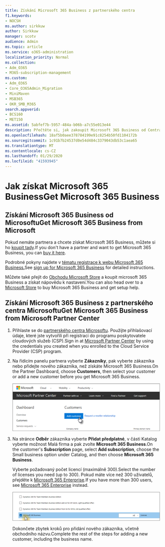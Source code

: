 ```yaml
---
title: Získání Microsoft 365 Business z partnerského centra
f1.keywords:
- NOCSH
ms.author: sirkkuw
author: Sirkkuw
manager: scotv
audience: Admin
ms.topic: article
ms.service: o365-administration
localization_priority: Normal
ms.collection:
- Adm_O365
- M365-subscription-management
ms.custom:
- Adm_O365
- Core_O365Admin_Migration
- MiniMaven
- MSB365
- OKR_SMB_M365
search.appverid:
- BCS160
- MET150
ms.assetid: 5abfef7b-5957-484a-b06b-a7c55e013e44
description: Přečtěte si, jak zakoupit Microsoft 365 Business od Centra microsoft partnerů.
ms.openlocfilehash: 18af5b0aee378784199e91c8254b50fd1104172b
ms.sourcegitcommit: 1c91b7b24537d0e54d484c3379043db53c1aea65
ms.translationtype: MT
ms.contentlocale: cs-CZ
ms.lasthandoff: 01/29/2020
ms.locfileid: "41593945"
---
```

# <a name="get-microsoft-365-business"></a><span data-ttu-id="3f5f5-103">Jak získat Microsoft 365 Business</span><span class="sxs-lookup"><span data-stu-id="3f5f5-103">Get Microsoft 365 Business</span></span>

## <a name="get-microsoft-365-business-from-microsoft"></a><span data-ttu-id="3f5f5-104">Získání Microsoft 365 Business od Microsoftu</span><span class="sxs-lookup"><span data-stu-id="3f5f5-104">Get Microsoft 365 Business from Microsoft</span></span>

<span data-ttu-id="3f5f5-105">Pokud nemáte partnera a chcete získat Microsoft 365 Business, můžete si ho [koupit tady](https://www.microsoft.com/en-US/microsoft-365/business).</span><span class="sxs-lookup"><span data-stu-id="3f5f5-105">If you don't have a partner and want to get Microsoft 365 Business, you can [buy it here](https://www.microsoft.com/en-US/microsoft-365/business).</span></span>

<span data-ttu-id="3f5f5-106">Podrobné pokyny najdete v [tématu registrace k webu Microsoft 365 Business.](sign-up.md)</span><span class="sxs-lookup"><span data-stu-id="3f5f5-106">See [sign up for Microsoft 365 Business](sign-up.md) for detailed instructions.</span></span>

<span data-ttu-id="3f5f5-107">Můžete také přejít do [Obchodu Microsoft Store](https://www.microsoft.com/en-us/store/locations/find-a-store?icid=en_US_Store_UH_FAS) a koupit microsoft 365 Business a získat nápovědu k nastavení.</span><span class="sxs-lookup"><span data-stu-id="3f5f5-107">You can also head over to a [Microsoft Store](https://www.microsoft.com/en-us/store/locations/find-a-store?icid=en_US_Store_UH_FAS) to buy Microsoft 365 Business and get setup help.</span></span>
  
## <a name="get-microsoft-365-business-from-microsoft-partner-center"></a><span data-ttu-id="3f5f5-108">Získání Microsoft 365 Business z partnerského centra Microsoftu</span><span class="sxs-lookup"><span data-stu-id="3f5f5-108">Get Microsoft 365 Business from Microsoft Partner Center</span></span>

1. <span data-ttu-id="3f5f5-109">Přihlaste se do [partnerského centra Microsoftu](https://go.microsoft.com/fwlink/p/?linkid=849910). Použijte přihlašovací údaje, které jste vytvořili při registraci do programu poskytovatele cloudových služeb (CSP).</span><span class="sxs-lookup"><span data-stu-id="3f5f5-109">Sign in at [Microsoft Partner Center](https://go.microsoft.com/fwlink/p/?linkid=849910) by using the credentials you created when you enrolled to the Cloud Service Provider (CSP) program.</span></span> 
    
2. <span data-ttu-id="3f5f5-110">Na řídicím panelu partnera vyberte **Zákazníky**, pak vyberte zákazníka nebo přidejte nového zákazníka, než získáte Microsoft 365 Business.</span><span class="sxs-lookup"><span data-stu-id="3f5f5-110">On the Partner Dashboard, choose **Customers**, then select your customer or add a new customer before you get Microsoft 365 Business.</span></span>
    
    ![V centru partnerů společnosti Microsoft přidejte zákazníka.](media/ec807d07-bbd2-411f-8fe1-c644cf9a3882.png)
  
3. <span data-ttu-id="3f5f5-112">Na stránce **Odběr** zákazníka vyberte **Přidat předplatné**, v části Katalog vyberte možnost Malá firma a pak zvolte **Microsoft 365 Business**.</span><span class="sxs-lookup"><span data-stu-id="3f5f5-112">On the customer's **Subscription** page, select **Add subscription**, choose the Small business option under Catalog, and then choose **Microsoft 365 Business**.</span></span>
    
    <span data-ttu-id="3f5f5-113">Vyberte požadovaný počet licencí (maximálně 300).</span><span class="sxs-lookup"><span data-stu-id="3f5f5-113">Select the number of licenses you need (up to 300).</span></span> <span data-ttu-id="3f5f5-114">Pokud máte více než 300 uživatelů, přejděte k [Microsoft 365 Enterprise](https://go.microsoft.com/fwlink/p/?linkid=862316).</span><span class="sxs-lookup"><span data-stu-id="3f5f5-114">If you have more than 300 users, see [Microsoft 365 Enterprise](https://go.microsoft.com/fwlink/p/?linkid=862316) instead.</span></span> 
    
    ![Na stránce Nové předplatné zvolte malé firmy.](media/52d99e89-2175-4974-84bb-dd626048541b.png)
  
    <span data-ttu-id="3f5f5-116">Dokončete zbytek kroků pro přidání nového zákazníka, včetně obchodního názvu.</span><span class="sxs-lookup"><span data-stu-id="3f5f5-116">Complete the rest of the steps for adding a new customer, including the business name.</span></span>
    


